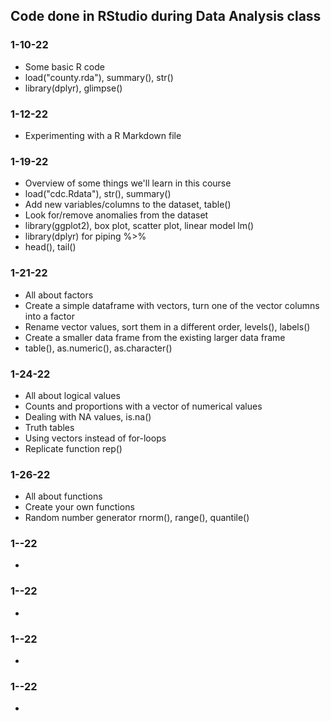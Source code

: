 ## Code done in RStudio during Data Analysis class

### 1-10-22
- Some basic R code
- load("county.rda"), summary(), str()
- library(dplyr), glimpse()

### 1-12-22
- Experimenting with a R Markdown file

### 1-19-22
- Overview of some things we'll learn in this course
- load("cdc.Rdata"), str(), summary()
- Add new variables/columns to the dataset, table()
- Look for/remove anomalies from the dataset
- library(ggplot2), box plot, scatter plot, linear model lm()
- library(dplyr) for piping %>%
- head(), tail()

### 1-21-22
- All about factors
- Create a simple dataframe with vectors, turn one of the vector columns into a factor
- Rename vector values, sort them in a different order, levels(), labels()
- Create a smaller data frame from the existing larger data frame
- table(), as.numeric(), as.character()

### 1-24-22
- All about logical values
- Counts and proportions with a vector of numerical values
- Dealing with NA values, is.na()
- Truth tables
- Using vectors instead of for-loops
- Replicate function rep()

### 1-26-22
- All about functions
- Create your own functions
- Random number generator rnorm(), range(), quantile()

### 1--22
-

### 1--22
-

### 1--22
-

### 1--22
-

